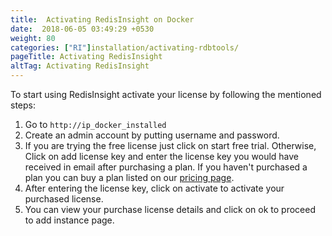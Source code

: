 ```yaml
---
title:  Activating RedisInsight on Docker
date:  2018-06-05 03:49:29 +0530
weight: 80
categories: ["RI"]installation/activating-rdbtools/
pageTitle: Activating RedisInsight
altTag: Activating RedisInsight
---
```

To start using RedisInsight activate your license by following the mentioned steps:

1. Go to `http://ip_docker_installed`
1. Create an admin account by putting username and password.
1. If you are trying the free license just click on start free trial. Otherwise, Click on add license key and enter the license key you would have received in email after purchasing a plan.
    If you haven't purchased a plan you can buy a plan listed on our [pricing page](https://redislabs.com/pricing/).
1. After entering the license key, click on activate to activate your purchased license.
1. You can view your purchase license details and click on ok to proceed to add instance page.
